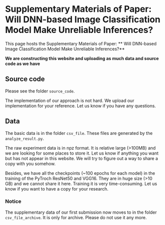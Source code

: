 # Supplementary Materials of Paper: Will DNN-based Image Classification Model Make Unreliable Inferences? #

This page hosts the Supplementary Materials of Paper:  ** Will DNN-based Image Classification Model Make Unreliable Inferences?**

**We are constructing this website and uploading as much data and source code as we have**

## Source code
Please see the folder `source_code`.

The implementation of our approach is not hard. 
We upload our implementation for your reference.
Let us know if you have any questions.

## Data
The basic data is in the folder `csv_file`.
These files are generated by the `analyze_result.py`.

The raw experiment data is in npz format.
It is relative large (>100MB) and we are looking for some places to store it.
Let us know if anything you want but has not appear in this website. 
We will try to figure out a way to share a copy with you somehow.

Besides, we have all the checkpoints (~100 epochs for each model) in the training of the PyTroch ResNet50 and VGG16.
They are in huge size (>10 GB) and we cannot share it here.
Training it is very time-consuming.
Let us know if you want to have a copy for your research.

### Notice
The supplementary data of our first submission now moves to in the folder ``csv_file_archive``.
It is only for archive. 
Please do not use it any more. 
